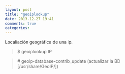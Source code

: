 ```yaml
---
layout: post
title: "geoiplookup"
date: 2013-12-27 19:41
comments: true
categories: 
---
```

Localiación geográfica de una ip.

>$ geoiplookup IP

>\# geoip-database-contrib_update (actualizar la BD [/usr/share/GeoIP/])

